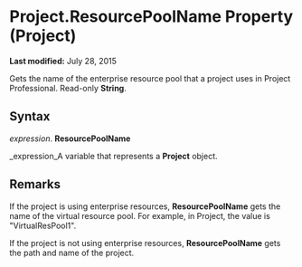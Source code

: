
# Project.ResourcePoolName Property (Project)

 **Last modified:** July 28, 2015

Gets the name of the enterprise resource pool that a project uses in Project Professional. Read-only  **String**.

## Syntax

 _expression_. **ResourcePoolName**

 _expression_A variable that represents a  **Project** object.


## Remarks

If the project is using enterprise resources,  **ResourcePoolName** gets the name of the virtual resource pool. For example, in Project, the value is "VirtualResPool1".

If the project is not using enterprise resources,  **ResourcePoolName** gets the path and name of the project.

